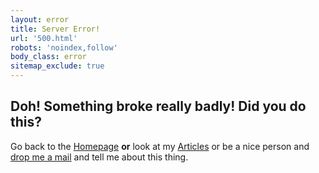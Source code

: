 ```yaml
---
layout: error
title: Server Error!
url: '500.html'
robots: 'noindex,follow'
body_class: error
sitemap_exclude: true
---
```


## Doh! Something broke really badly! Did **you** do this?

Go back to the [Homepage](/) **or** look at my [Articles](/articles/) or be a nice person and [drop me a mail](impressum/) and tell me about this thing.
